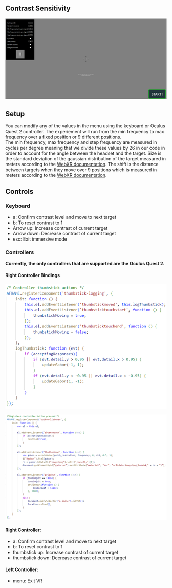 ## Contrast Sensitivity

![plot](../Images/exp.PNG)

## Setup
You can modify any of the values in the menu using the keyboard or Oculus Quest 2 controller. The experiement will run from the min frequency to max frequency over a fixed position or 9 different positions.  
The min frequency, max frequency and step frequency are measured in cycles per degree meaning that we divide these values by 26 in our code in order to account for the angle between the headset and the target.
Size is the standard deviation of the gaussian distribution of the target measured in meters according to the [WebXR documentation](https://developer.mozilla.org/en-US/docs/Web/API/WebXR_Device_API/Geometry). 
The shift is the distance between targets when they move over 9 positions which is measured in meters according to the [WebXR documentation](https://developer.mozilla.org/en-US/docs/Web/API/WebXR_Device_API/Geometry). 


## Controls

### Keyboard
- a: Confirm contrast level and move to next target
- b: To reset contrast to 1
- Arrow up: Increase contrast of current target
- Arrow down: Decrease contrast of current target
- esc: Exit immersive mode

### Controllers
**Currently, the only controllers that are supported are the Oculus Quest 2.** 

#### Right Controller Bindings
![plot](../Images/controller.PNG)

![plot](../Images/controller1.PNG)

#### Right Controller: 
- a: Confirm contrast level and move to next target
- b: To reset contrast to 1
- thumbstick up: Increase contrast of current target
- thumbstick down: Decrease contrast of current target

#### Left Controller:
- menu: Exit VR
